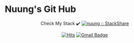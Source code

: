 # Nuung's Git Hub
<div align = "center">
    Check My Stack ✔️  <a href="https://stackshare.io/nuung/my-stack">
    <img src="http://img.shields.io/badge/tech-stack-0690fa.svg?style=flat" alt="nuung :: StackShare" />
  </a>

[![Hits](https://hits.seeyoufarm.com/api/count/incr/badge.svg?url=https%3A%2F%2Fgithub.com%2FNuung&count_bg=%23003376&title_bg=%23555555&icon=sparkfun.svg&icon_color=%23E7E7E7&title=hits&edge_flat=false)](https://hits.seeyoufarm.com)
[![Gmail Badge](https://img.shields.io/badge/Gmail-d14836?style=flat&logo=Gmail&logoColor=white&link=mailto:snugyun01@gmail.com)](mailto:qlgks1@gmail.com)

<!-- original by felix rilling: https://codepen.io/FelixRilling/pen/vNJoMy, edited by reeveng https://github.com/reeveng -->
<svg fill="none" viewBox="0 0 1000 400" width="1000" height="400" xmlns="http://www.w3.org/2000/svg">
    <foreignObject width="100%" height="100%">
        <div xmlns="http://www.w3.org/1999/xhtml">
            <style>
                .container {
                font-family: system-ui, -apple-system, 'Segoe UI', Roboto, Helvetica, Arial, sans-serif, 'Apple Color Emoji', 'Segoe UI Emoji';
                display: flex;
                flex-direction: column;
                align-items: center;
                justify-content: center;
                margin: 0;
                width: 100%;
                height: 400px;
                /* background: linear-gradient(-45deg, #fc5c7d, #6a82fb, #05dfd7); */
                background: #333;
                background-size: 600% 400%;
                border-radius: 10px;
                /* color: white; */
                text-align: center;
                }


                h1 {
                text-align: center;
                color: #fff;
                font-size: 5em;
                letter-spacing: 8px;
                font-family: "Lucida Console", Monaco, monospace;	
                font-weight: 400;
                /*Create overlap*/

                margin: 0;
                line-height: 0;
                /*Animation*/

                animation: glitch1 2.5s infinite;
                }

                h1:nth-child(2) {
                color: #67f3da;
                animation: glitch2 2.5s infinite;
                }

                h1:nth-child(3) {
                color: #f16f6f;
                animation: glitch3 2.5s infinite;
                }
                /*Keyframes*/

                @keyframes glitch1 {
                0% {
                    transform: none;
                    opacity: 1;
                }
                7% {
                    transform: skew(-0.5deg, -0.9deg);
                    opacity: 0.75;
                }
                10% {
                    transform: none;
                    opacity: 1;
                }
                27% {
                    transform: none;
                    opacity: 1;
                }
                30% {
                    transform: skew(0.8deg, -0.1deg);
                    opacity: 0.75;
                }
                35% {
                    transform: none;
                    opacity: 1;
                }
                52% {
                    transform: none;
                    opacity: 1;
                }
                55% {
                    transform: skew(-1deg, 0.2deg);
                    opacity: 0.75;
                }
                50% {
                    transform: none;
                    opacity: 1;
                }
                72% {
                    transform: none;
                    opacity: 1;
                }
                75% {
                    transform: skew(0.4deg, 1deg);
                    opacity: 0.75;
                }
                80% {
                    transform: none;
                    opacity: 1;
                }
                100% {
                    transform: none;
                    opacity: 1;
                }
                }

                @keyframes glitch2 {
                0% {
                    transform: none;
                    opacity: 0.25;
                }
                7% {
                    transform: translate(-2px, -3px);
                    opacity: 0.5;
                }
                10% {
                    transform: none;
                    opacity: 0.25;
                }
                27% {
                    transform: none;
                    opacity: 0.25;
                }
                30% {
                    transform: translate(-5px, -2px);
                    opacity: 0.5;
                }
                35% {
                    transform: none;
                    opacity: 0.25;
                }
                52% {
                    transform: none;
                    opacity: 0.25;
                }
                55% {
                    transform: translate(-5px, -1px);
                    opacity: 0.5;
                }
                50% {
                    transform: none;
                    opacity: 0.25;
                }
                72% {
                    transform: none;
                    opacity: 0.25;
                }
                75% {
                    transform: translate(-2px, -6px);
                    opacity: 0.5;
                }
                80% {
                    transform: none;
                    opacity: 0.25;
                }
                100% {
                    transform: none;
                    opacity: 0.25;
                }
                }

                @keyframes glitch3 {
                0% {
                    transform: none;
                    opacity: 0.25;
                }
                7% {
                    transform: translate(2px, 3px);
                    opacity: 0.5;
                }
                10% {
                    transform: none;
                    opacity: 0.25;
                }
                27% {
                    transform: none;
                    opacity: 0.25;
                }
                30% {
                    transform: translate(5px, 2px);
                    opacity: 0.5;
                }
                35% {
                    transform: none;
                    opacity: 0.25;
                }
                52% {
                    transform: none;
                    opacity: 0.25;
                }
                55% {
                    transform: translate(5px, 1px);
                    opacity: 0.5;
                }
                50% {
                    transform: none;
                    opacity: 0.25;
                }
                72% {
                    transform: none;
                    opacity: 0.25;
                }
                75% {
                    transform: translate(2px, 6px);
                    opacity: 0.5;
                }
                80% {
                    transform: none;
                    opacity: 0.25;
                }
                100% {
                    transform: none;
                    opacity: 0.25;
                }
                }
            </style>
            <div class="container">
                <h1>Hey, I'm Nuung, Hyeonwoo!</h1>
                <h1>Hey, I'm Nuung, Hyeonwoo!</h1>
                <h1>Hey, I'm Nuung, Hyeonwoo!</h1>
            </div>
        </div>
    </foreignObject>
</svg>
</div>
          
  ---

<div align = "center">

![Anurag's github stats](https://github-readme-stats.vercel.app/api?username=Nuung&theme=dark&show_icons=true)
[![Top Langs](https://github-readme-stats.vercel.app/api/top-langs/?username=Nuung&theme=dark&layout=compact)](https://github.com/anuraghazra/github-readme-stats)
  
  [![Solved.ac프로필](http://mazassumnida.wtf/api/v2/generate_badge?boj=qlgks1)](https://solved.ac/qlgks1)  

</div>

